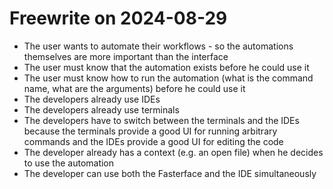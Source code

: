 # Freewrite on 2024-08-29

* The user wants to automate their workflows - so the automations themselves are more important than the interface
* The user must know that the automation exists before he could use it
* The user must know how to run the automation (what is the command name, what are the arguments) before he could use it
* The developers already use IDEs
* The developers already use terminals
* The developers have to switch between the terminals and the IDEs because the terminals provide a good UI for running arbitrary commands and the IDEs provide a good UI for editing the code
* The developer already has a context (e.g. an open file) when he decides to use the automation
* The developer can use both the Fasterface and the IDE simultaneously
